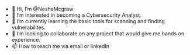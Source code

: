 - 👋 Hi, I’m @NeshaMcgraw
- 👀 I’m interested in becoming a Cybersecurity Analyst.
- 🌱 I’m currently learning the basic tools for scanning and finding vulnerabilites.
- 💞️ I’m looking to collaborate on any project that would give me hands on experience.
- 📫 How to reach me via email or linkedIn

<!---
NeshaMcgraw/NeshaMcgraw is a ✨ special ✨ repository because its `README.md` (this file) appears on your GitHub profile.
You can click the Preview link to take a look at your changes.
--->
